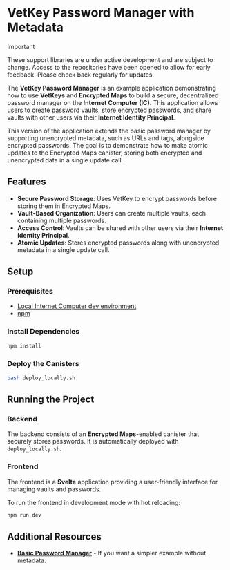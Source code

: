 # VetKey Password Manager with Metadata

> [!IMPORTANT]  
> These support libraries are under active development and are subject to change. Access to the repositories have been opened to allow for early feedback. Please check back regularly for updates.

The **VetKey Password Manager** is an example application demonstrating how to use **VetKeys** and **Encrypted Maps** to build a secure, decentralized password manager on the **Internet Computer (IC)**. This application allows users to create password vaults, store encrypted passwords, and share vaults with other users via their **Internet Identity Principal**.

This version of the application extends the basic password manager by supporting unencrypted metadata, such as URLs and tags, alongside encrypted passwords. The goal is to demonstrate how to make atomic updates to the Encrypted Maps canister, storing both encrypted and unencrypted data in a single update call.

## Features

- **Secure Password Storage**: Uses VetKey to encrypt passwords before storing them in Encrypted Maps.
- **Vault-Based Organization**: Users can create multiple vaults, each containing multiple passwords.
- **Access Control**: Vaults can be shared with other users via their **Internet Identity Principal**.
- **Atomic Updates**: Stores encrypted passwords along with unencrypted metadata in a single update call.

## Setup

### Prerequisites

- [Local Internet Computer dev environment](https://internetcomputer.org/docs/current/developer-docs/backend/rust/dev-env)
- [npm](https://www.npmjs.com/package/npm)

### Install Dependencies

```bash
npm install
```

### Deploy the Canisters

```bash
bash deploy_locally.sh
```

## Running the Project

### Backend

The backend consists of an **Encrypted Maps**-enabled canister that securely stores passwords. It is automatically deployed with `deploy_locally.sh`.

### Frontend

The frontend is a **Svelte** application providing a user-friendly interface for managing vaults and passwords.

To run the frontend in development mode with hot reloading:

```bash
npm run dev
```

## Additional Resources

- **[Basic Password Manager](../password_manager/README.md)** - If you want a simpler example without metadata.
